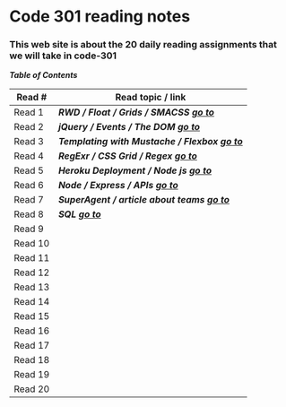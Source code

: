 # Code 301 reading notes
### This web site is about the 20 daily reading assignments that we will take in code-301  

***Table of Contents***

Read #    |    Read topic / link
------    | ------------------
Read 1    | ***RWD / Float / Grids / SMACSS  [go to]( https://osama-yousef.github.io/Code-301-reading-notes/class-01 )***
Read 2    | ***jQuery / Events / The DOM [go to]( https://osama-yousef.github.io/Code-301-reading-notes/class-02 )***
Read 3    | ***Templating with Mustache / Flexbox [go to]( https://osama-yousef.github.io/Code-301-reading-notes/class-03 )***
Read 4    | ***RegExr / CSS Grid / Regex [go to]( https://osama-yousef.github.io/Code-301-reading-notes/class-04 )***
Read 5    | ***Heroku Deployment / Node js [go to]( https://osama-yousef.github.io/Code-301-reading-notes/class-05 )***
Read 6    | ***Node / Express / APIs [go to]( https://osama-yousef.github.io/Code-301-reading-notes/class-06 )***
Read 7    | ***SuperAgent / article about teams [go to]( https://osama-yousef.github.io/Code-301-reading-notes/class-07 )***  
Read 8    | ***SQL [go to]( https://osama-yousef.github.io/Code-301-reading-notes/class-08 )***   
Read 9    |    
Read 10   |    
Read 11   |     
Read 12   |     
Read 13   |     
Read 14   |    
Read 15   |    
Read 16   |     
Read 17   |     
Read 18   |     
Read 19   |    
Read 20   | 
